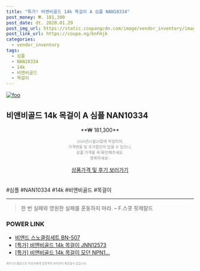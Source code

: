 ```yaml
--- 
title: "특가! 비앤비골드 14k 목걸이 A 심플 NAN10334" 
post_money: ₩. 181,300 
post_date: dt. 2020.01.29 
post_img_url: https://static.coupangcdn.com/image/vendor_inventory/images/2018/07/27/17/6/f893d1c7-7815-4a29-b701-8e23d634893b.jpg 
post_link_url: https://coupa.ng/bnFmjk 
categories: 
  - vendor_inventory 
tags: 
  - 심플 
  - NAN10334 
  - 14k 
  - 비앤비골드 
  - 목걸이 
--- 
```

[![foo](https://static.coupangcdn.com/image/vendor_inventory/images/2018/07/27/17/6/f893d1c7-7815-4a29-b701-8e23d634893b.jpg)](https://coupa.ng/bnFmjk) 

## 비앤비골드 14k 목걸이 A 심플 NAN10334 
<p style="text-align: center;">**₩ 181,300**</p> 
<p style="text-align: center;"><span style="color: #898c8f; font-family: Georgia,Times,serif; font-size: 0.75em;">2020년01월29일에 작성되어, <br>가격변동 및 추가할인이 있을 수 있으니,<br> 상품 가격을 꼭!확인해주세요.<br>행복하세요~</span> 
</p>	 
<div markdown="0" style="text-align: center;"><a href="https://coupa.ng/bnFmjk" class="btn btn--success">상품가격 및 후기 보러가기</a></div> 
<br><br> 
  #심플 #NAN10334 #14k #비앤비골드 #목걸이 
<hr> 

> 한 번 실패와 영원한 실패를 혼동하지 마라. – F.스콧 핏제랄드 


### POWER LINK

* <a href="https://blog.naver.com/sakai111/221779345813" target="_blank">비앤드 스노클링세트 BN-507</a>
* <a href="https://blog.naver.com/santokki14/221789473326" target="_blank">[특가] 비앤비골드 14k 목걸이 JNN12573</a>
* <a href="https://blog.naver.com/an0733/221789474926" target="_blank">[특가] 비앤비골드 14k 목걸이 모던 NPN1...</a>

<span style="color: #898c8f; font-family: Georgia,Times,serif; font-size: 0.55em;">파트너스활동으로 작성자에게 일정액의 커미션이 제공될수 있습니다.</span> 
